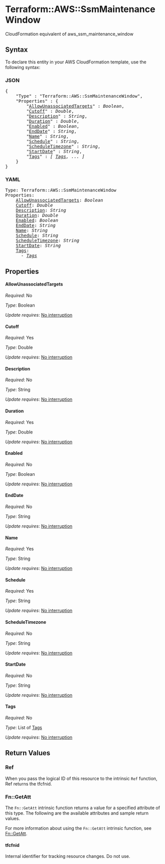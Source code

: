 # Terraform::AWS::SsmMaintenanceWindow

CloudFormation equivalent of aws_ssm_maintenance_window

## Syntax

To declare this entity in your AWS CloudFormation template, use the following syntax:

### JSON

<pre>
{
    "Type" : "Terraform::AWS::SsmMaintenanceWindow",
    "Properties" : {
        "<a href="#allowunassociatedtargets" title="AllowUnassociatedTargets">AllowUnassociatedTargets</a>" : <i>Boolean</i>,
        "<a href="#cutoff" title="Cutoff">Cutoff</a>" : <i>Double</i>,
        "<a href="#description" title="Description">Description</a>" : <i>String</i>,
        "<a href="#duration" title="Duration">Duration</a>" : <i>Double</i>,
        "<a href="#enabled" title="Enabled">Enabled</a>" : <i>Boolean</i>,
        "<a href="#enddate" title="EndDate">EndDate</a>" : <i>String</i>,
        "<a href="#name" title="Name">Name</a>" : <i>String</i>,
        "<a href="#schedule" title="Schedule">Schedule</a>" : <i>String</i>,
        "<a href="#scheduletimezone" title="ScheduleTimezone">ScheduleTimezone</a>" : <i>String</i>,
        "<a href="#startdate" title="StartDate">StartDate</a>" : <i>String</i>,
        "<a href="#tags" title="Tags">Tags</a>" : <i>[ <a href="tags.md">Tags</a>, ... ]</i>
    }
}
</pre>

### YAML

<pre>
Type: Terraform::AWS::SsmMaintenanceWindow
Properties:
    <a href="#allowunassociatedtargets" title="AllowUnassociatedTargets">AllowUnassociatedTargets</a>: <i>Boolean</i>
    <a href="#cutoff" title="Cutoff">Cutoff</a>: <i>Double</i>
    <a href="#description" title="Description">Description</a>: <i>String</i>
    <a href="#duration" title="Duration">Duration</a>: <i>Double</i>
    <a href="#enabled" title="Enabled">Enabled</a>: <i>Boolean</i>
    <a href="#enddate" title="EndDate">EndDate</a>: <i>String</i>
    <a href="#name" title="Name">Name</a>: <i>String</i>
    <a href="#schedule" title="Schedule">Schedule</a>: <i>String</i>
    <a href="#scheduletimezone" title="ScheduleTimezone">ScheduleTimezone</a>: <i>String</i>
    <a href="#startdate" title="StartDate">StartDate</a>: <i>String</i>
    <a href="#tags" title="Tags">Tags</a>: <i>
      - <a href="tags.md">Tags</a></i>
</pre>

## Properties

#### AllowUnassociatedTargets

_Required_: No

_Type_: Boolean

_Update requires_: [No interruption](https://docs.aws.amazon.com/AWSCloudFormation/latest/UserGuide/using-cfn-updating-stacks-update-behaviors.html#update-no-interrupt)

#### Cutoff

_Required_: Yes

_Type_: Double

_Update requires_: [No interruption](https://docs.aws.amazon.com/AWSCloudFormation/latest/UserGuide/using-cfn-updating-stacks-update-behaviors.html#update-no-interrupt)

#### Description

_Required_: No

_Type_: String

_Update requires_: [No interruption](https://docs.aws.amazon.com/AWSCloudFormation/latest/UserGuide/using-cfn-updating-stacks-update-behaviors.html#update-no-interrupt)

#### Duration

_Required_: Yes

_Type_: Double

_Update requires_: [No interruption](https://docs.aws.amazon.com/AWSCloudFormation/latest/UserGuide/using-cfn-updating-stacks-update-behaviors.html#update-no-interrupt)

#### Enabled

_Required_: No

_Type_: Boolean

_Update requires_: [No interruption](https://docs.aws.amazon.com/AWSCloudFormation/latest/UserGuide/using-cfn-updating-stacks-update-behaviors.html#update-no-interrupt)

#### EndDate

_Required_: No

_Type_: String

_Update requires_: [No interruption](https://docs.aws.amazon.com/AWSCloudFormation/latest/UserGuide/using-cfn-updating-stacks-update-behaviors.html#update-no-interrupt)

#### Name

_Required_: Yes

_Type_: String

_Update requires_: [No interruption](https://docs.aws.amazon.com/AWSCloudFormation/latest/UserGuide/using-cfn-updating-stacks-update-behaviors.html#update-no-interrupt)

#### Schedule

_Required_: Yes

_Type_: String

_Update requires_: [No interruption](https://docs.aws.amazon.com/AWSCloudFormation/latest/UserGuide/using-cfn-updating-stacks-update-behaviors.html#update-no-interrupt)

#### ScheduleTimezone

_Required_: No

_Type_: String

_Update requires_: [No interruption](https://docs.aws.amazon.com/AWSCloudFormation/latest/UserGuide/using-cfn-updating-stacks-update-behaviors.html#update-no-interrupt)

#### StartDate

_Required_: No

_Type_: String

_Update requires_: [No interruption](https://docs.aws.amazon.com/AWSCloudFormation/latest/UserGuide/using-cfn-updating-stacks-update-behaviors.html#update-no-interrupt)

#### Tags

_Required_: No

_Type_: List of <a href="tags.md">Tags</a>

_Update requires_: [No interruption](https://docs.aws.amazon.com/AWSCloudFormation/latest/UserGuide/using-cfn-updating-stacks-update-behaviors.html#update-no-interrupt)

## Return Values

### Ref

When you pass the logical ID of this resource to the intrinsic `Ref` function, Ref returns the tfcfnid.

### Fn::GetAtt

The `Fn::GetAtt` intrinsic function returns a value for a specified attribute of this type. The following are the available attributes and sample return values.

For more information about using the `Fn::GetAtt` intrinsic function, see [Fn::GetAtt](https://docs.aws.amazon.com/AWSCloudFormation/latest/UserGuide/intrinsic-function-reference-getatt.html).

#### tfcfnid

Internal identifier for tracking resource changes. Do not use.

